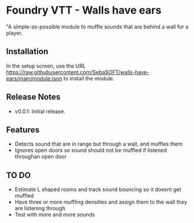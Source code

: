 # Foundry VTT - Walls have ears

"A simple-as-possible module to muffle sounds that are behind a wall for a player.

## Installation

In the setup screen, use the URL https://raw.githubusercontent.com/SebaSOFT/walls-have-ears/main/module.json to install the module.


## Release Notes

- v0.0.1: Initial release.

## Features

- Detects sound that are in range but through a wall, and muffles them
- Ignores open doors so sound should not be muffled if listened throughan open door

## TO DO

- Estimate L shaped rooms and track sound bouncing so it doesnt get muffled
- Have three or more muffling densities and assign them to the wall they are listening through
- Test with more and more sounds
